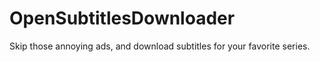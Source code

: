 # OpenSubtitlesDownloader
Skip those annoying ads, and download subtitles for your favorite series.
